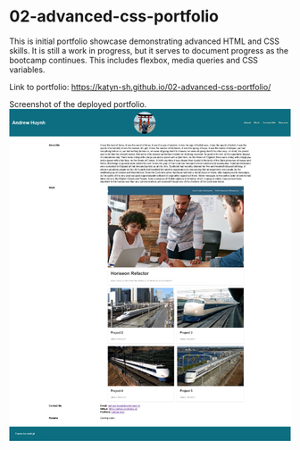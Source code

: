 # 02-advanced-css-portfolio

This is initial portfolio showcase demonstrating advanced HTML and CSS skills. It is still a work in progress, but it serves to document progress as the bootcamp continues. This includes flexbox, media queries and CSS variables. 

Link to portfolio:
https://katyn-sh.github.io/02-advanced-css-portfolio/

Screenshot of the deployed portfolio.
![portfolioScrot](/assets/portfolio%20scrot.png)
